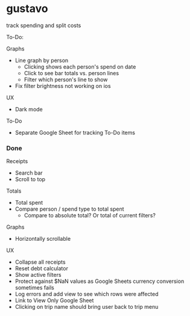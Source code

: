 # gustavo

track spending and split costs

To-Do:

Graphs

-   Line graph by person
    -   Clicking shows each person's spend on date
    -   Click to see bar totals vs. person lines
    -   Filter which person's line to show
-   Fix filter brightness not working on ios

UX

-   Dark mode

To-Do

-   Separate Google Sheet for tracking To-Do items

### Done

Receipts

-   Search bar
-   Scroll to top

Totals

-   Total spent
-   Compare person / spend type to total spent
    -   Compare to absolute total? Or total of current filters?

Graphs

-   Horizontally scrollable

UX

-   Collapse all receipts
-   Reset debt calculator
-   Show active filters
-   Protect against $NaN values as Google Sheets currency conversion sometimes
    fails
-   Log errors and add view to see which rows were affected
-   Link to View Only Google Sheet
-   Clicking on trip name should bring user back to trip menu
